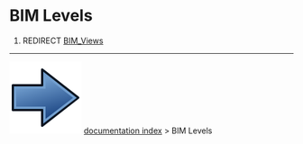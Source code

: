 # BIM Levels
1.  REDIRECT [BIM_Views](BIM_Views.md)



---
![](images/Button_right.svg) [documentation index](../README.md) > BIM Levels
